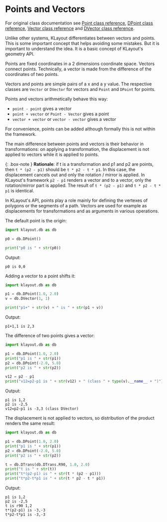 
# Points and Vectors

For original class documentation see [Point class reference](https://www.klayout.org/doc-qt5/code/class_Point.html),
[DPoint class reference](https://www.klayout.org/doc-qt5/code/class_DPoint.html),
[Vector class reference](https://www.klayout.org/doc-qt5/code/class_Vector.html) and
[DVector class reference](https://www.klayout.org/doc-qt5/code/class_DVector.html).

Unlike other systems, KLayout differentiates between vectors and points. This is some important 
concept that helps avoiding some mistakes. But it is important to understand the idea. It is a basic
concept of KLayout's geometry API.

Points are fixed coordinates in a 2 dimensions coordinate space. Vectors connect points. Technically,
a vector is made from the difference of the coordinates of two points.

Vectors and points are simple pairs of a x and a y value.
The respective classes are `Vector` or `DVector` for vectors and `Point` and `DPoint` for points.

Points and vectors arithmetically behave this way:

* `point - point` gives a vector
* `point + vector` or `Point - Vector` gives a point
* `vector + vector` or `vector - vector` gives a vector

For convenience, points can be added although formally this is not within the framework.

The main difference between points and vectors is their behavior in transformations:
on applying a transformation, the displacement is not applied to vectors while it is applied to points. 

{: .box-note }
**Rationale**: if t is a transformation and
p1 and p2 are points, then `t * (p2 - p1)` should be `t * p2 - t * p1`. In this case, the displacement
cancels out and only the rotation / mirror is applied. In KLayout's framework `p2 - p1` renders a vector 
and to a vector, only the rotation/mirror part is applied. The result of `t * (p2 - p1)` and `t * p2 - t * p1` is identical.

In KLayout's API, points play a role mainly for defining the vertexes of polygons or the segments
of a path. Vectors are used for example as displacements for transformations and as arguments in 
various operations.

The default point is the origin:
```python
import klayout.db as db

p0 = db.DPoint()

print("p0 is " + str(p0))
```

Output:
```
p0 is 0,0
```

Adding a vector to a point shifts it:
```python
import klayout.db as db

p1 = db.DPoint(1.0, 2.0)
v = db.DVector(1, 1)

print("p1+" + str(v) + " is " + str(p1 + v))
```

Output:
```
p1+1,1 is 2,3
```

The difference of two points gives a vector:
```python
import klayout.db as db

p1 = db.DPoint(1.0, 2.0)
print("p1 is " + str(p1))
p2 = db.DPoint(-2.0, 5.0)
print("p2 is " + str(p2))

v12 = p2 - p1
print("v12=p2-p1 is " + str(v12) + " (class " + type(v).__name__ + ")")
```

Output:
```
p1 is 1,2
p2 is -2,5
v12=p2-p1 is -3,3 (class DVector)
```

The displacement is not applied to vectors, so distribution
of the product renders the same result:
```python
import klayout.db as db

p1 = db.DPoint(1.0, 2.0)
print("p1 is " + str(p1))
p2 = db.DPoint(-2.0, 5.0)
print("p2 is " + str(p2))

t = db.DTrans(db.DTrans.R90, 1.0, 2.0) 
print("t is " + str(t))
print("t*(p2-p1) is " + str(t * (p2 - p1)))
print("t*p2-t*p1 is " + str(t * p2 - t * p1))
```

Output:
```
p1 is 1,2
p2 is -2,5
t is r90 1,2
t*(p2-p1) is -3,-3
t*p2-t*p1 is -3,-3
```


